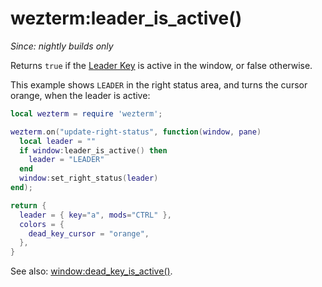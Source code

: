 # wezterm:leader_is_active()

*Since: nightly builds only*

Returns `true` if the [Leader Key](../../keys.md) is active in the window, or false otherwise.

This example shows `LEADER` in the right status area, and turns the cursor orange,
when the leader is active:

```lua
local wezterm = require 'wezterm';

wezterm.on("update-right-status", function(window, pane)
  local leader = ""
  if window:leader_is_active() then
    leader = "LEADER"
  end
  window:set_right_status(leader)
end);

return {
  leader = { key="a", mods="CTRL" },
  colors = {
    dead_key_cursor = "orange",
  },
}
```

See also: [window:dead_key_is_active()](dead_key_is_active.md).
